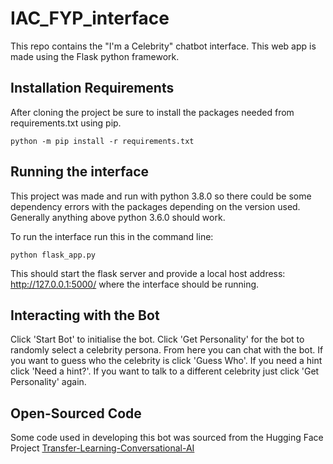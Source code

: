 # IAC_FYP_interface
This repo contains the "I'm a Celebrity" chatbot interface. This web app is made using the Flask python framework.
## Installation Requirements
After cloning the project be sure to install the packages needed from requirements.txt using pip.
```
python -m pip install -r requirements.txt
```
## Running the interface
This project was made and run with python 3.8.0 so there could be some dependency errors with the packages depending on the version used. Generally anything above python 3.6.0 should work.

To run the interface run this in the command line:
```
python flask_app.py
```
This should start the flask server and provide a local host address: http://127.0.0.1:5000/ where the interface should be running.
## Interacting with the Bot
Click 'Start Bot' to initialise the bot.
Click 'Get Personality' for the bot to randomly select a celebrity persona.
From here you can chat with the bot. 
If you want to guess who the celebrity is click 'Guess Who'.
If you need a hint click 'Need a hint?'.
If you want to talk to a different celebrity just click 'Get Personality' again.
## Open-Sourced Code
Some code used in developing this bot was sourced from the Hugging Face Project [Transfer-Learning-Conversational-AI](https://github.com/huggingface/transfer-learning-conv-ai)

